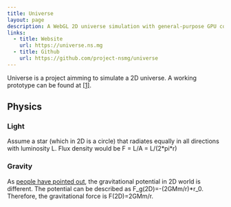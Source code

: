 ```yaml
---
title: Universe
layout: page
description: A WebGL 2D universe simulation with general-purpose GPU computation.
links:
  - title: Website
    url: https://universe.ns.mg
  - title: Github
    url: https://github.com/project-nsmg/universe
---
```


Universe is a project aimming to simulate a 2D universe. A working prototype can be found at [[1]](http://universe.ns.mg).

Physics
-------

### Light

Assume a star (which in 2D is a circle) that radiates equally in all directions with luminosity L. Flux density would be F = L/A = L/(2\*pi\*r)

### Gravity

As [people have pointed out](http://physics.stackexchange.com/questions/30652/what-is-the-2d-gravity-potential "http://physics.stackexchange.com/questions/30652/what-is-the-2d-gravity-potential"), the gravitational potential in 2D world is different. The potential can be described as F\_g(2D)=-(2GMm/r)\*r\_0. Therefore, the gravitational force is F(2D)=2GMm/r.
